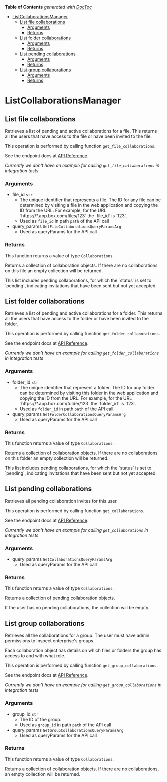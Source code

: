 <!-- START doctoc generated TOC please keep comment here to allow auto update -->
<!-- DON'T EDIT THIS SECTION, INSTEAD RE-RUN doctoc TO UPDATE -->
**Table of Contents**  *generated with [DocToc](https://github.com/thlorenz/doctoc)*

- [ListCollaborationsManager](#listcollaborationsmanager)
  - [List file collaborations](#list-file-collaborations)
    - [Arguments](#arguments)
    - [Returns](#returns)
  - [List folder collaborations](#list-folder-collaborations)
    - [Arguments](#arguments-1)
    - [Returns](#returns-1)
  - [List pending collaborations](#list-pending-collaborations)
    - [Arguments](#arguments-2)
    - [Returns](#returns-2)
  - [List group collaborations](#list-group-collaborations)
    - [Arguments](#arguments-3)
    - [Returns](#returns-3)

<!-- END doctoc generated TOC please keep comment here to allow auto update -->

# ListCollaborationsManager

## List file collaborations

Retrieves a list of pending and active collaborations for a
file. This returns all the users that have access to the file
or have been invited to the file.

This operation is performed by calling function `get_file_collaborations`.

See the endpoint docs at
[API Reference](https://developer.box.com/reference/get-files-id-collaborations/).

*Currently we don't have an example for calling `get_file_collaborations` in integration tests*

### Arguments

- file_id `str`
  - The unique identifier that represents a file.  The ID for any file can be determined by visiting a file in the web application and copying the ID from the URL. For example, for the URL &#x60;https://*.app.box.com/files/123&#x60; the &#x60;file_id&#x60; is &#x60;123&#x60;.
  - Used as `file_id` in path `path` of the API call
- query_params `GetFileCollaborationsQueryParamsArg`
  - Used as queryParams for the API call


### Returns

This function returns a value of type `Collaborations`.

Returns a collection of collaboration objects. If there are no
collaborations on this file an empty collection will be returned.

This list includes pending collaborations, for which the &#x60;status&#x60;
is set to &#x60;pending&#x60;, indicating invitations that have been sent but not
yet accepted.


## List folder collaborations

Retrieves a list of pending and active collaborations for a
folder. This returns all the users that have access to the folder
or have been invited to the folder.

This operation is performed by calling function `get_folder_collaborations`.

See the endpoint docs at
[API Reference](https://developer.box.com/reference/get-folders-id-collaborations/).

*Currently we don't have an example for calling `get_folder_collaborations` in integration tests*

### Arguments

- folder_id `str`
  - The unique identifier that represent a folder.  The ID for any folder can be determined by visiting this folder in the web application and copying the ID from the URL. For example, for the URL &#x60;https://*.app.box.com/folder/123&#x60; the &#x60;folder_id&#x60; is &#x60;123&#x60;.
  - Used as `folder_id` in path `path` of the API call
- query_params `GetFolderCollaborationsQueryParamsArg`
  - Used as queryParams for the API call


### Returns

This function returns a value of type `Collaborations`.

Returns a collection of collaboration objects. If there are no
collaborations on this folder an empty collection will be returned.

This list includes pending collaborations, for which the &#x60;status&#x60;
is set to &#x60;pending&#x60;, indicating invitations that have been sent but not
yet accepted.


## List pending collaborations

Retrieves all pending collaboration invites for this user.

This operation is performed by calling function `get_collaborations`.

See the endpoint docs at
[API Reference](https://developer.box.com/reference/get-collaborations/).

*Currently we don't have an example for calling `get_collaborations` in integration tests*

### Arguments

- query_params `GetCollaborationsQueryParamsArg`
  - Used as queryParams for the API call


### Returns

This function returns a value of type `Collaborations`.

Returns a collection of pending collaboration objects.

If the user has no pending collaborations, the collection
will be empty.


## List group collaborations

Retrieves all the collaborations for a group. The user
must have admin permissions to inspect enterprise&#x27;s groups.

Each collaboration object has details on which files or
folders the group has access to and with what role.

This operation is performed by calling function `get_group_collaborations`.

See the endpoint docs at
[API Reference](https://developer.box.com/reference/get-groups-id-collaborations/).

*Currently we don't have an example for calling `get_group_collaborations` in integration tests*

### Arguments

- group_id `str`
  - The ID of the group.
  - Used as `group_id` in path `path` of the API call
- query_params `GetGroupCollaborationsQueryParamsArg`
  - Used as queryParams for the API call


### Returns

This function returns a value of type `Collaborations`.

Returns a collection of collaboration objects. If there are no
collaborations, an empty collection will be returned.


